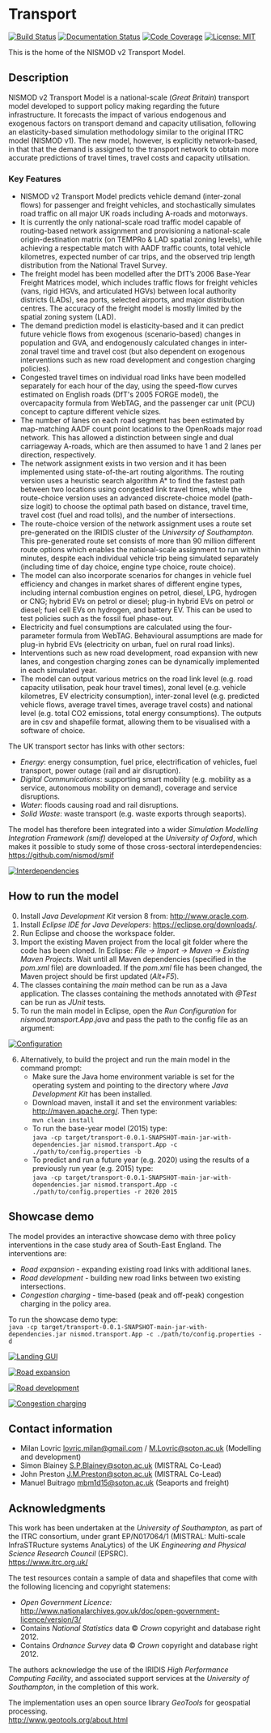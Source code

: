 ﻿# Transport
[![Build Status](https://travis-ci.com/nismod/transport.svg?token=zHcMSQsYgUFq9yhr52P7&branch=master)](https://travis-ci.com/nismod/transport)
[![Documentation Status](https://readthedocs.org/projects/nt2/badge/?version=latest)](https://nt2.readthedocs.io/en/latest/?badge=latest)
[![Code Coverage](https://img.shields.io/codecov/c/github/nismod/transport/master.svg)](https://codecov.io/github/nismod/transport?branch=master)
[![License: MIT](https://img.shields.io/badge/License-MIT-yellow.svg)](https://opensource.org/licenses/MIT)

This is the home of the NISMOD v2 Transport Model.

## Description

NISMOD v2 Transport Model is a national-scale (*Great Britain*) transport model developed to support policy making regarding the future infrastructure. It forecasts the impact of various endogenous and exogenous factors on transport demand and capacity utilisation, following an elasticity-based simulation methodology similar to the original ITRC model (NISMOD v1). The new model, however, is explicitly network-based, in that that the demand is assigned to the transport network to obtain more accurate predictions of travel times, travel costs and capacity utilisation.

### Key Features

*	NISMOD v2 Transport Model predicts vehicle demand (inter-zonal flows) for passenger and freight vehicles, and stochastically simulates road traffic on all major UK roads including A-roads and motorways.
*	It is currently the only national-scale road traffic model capable of routing-based network assignment and provisioning a national-scale origin-destination matrix (on TEMPRo & LAD spatial zoning levels), while achieving a respectable match with AADF traffic counts, total vehicle kilometres, expected number of car trips, and the observed trip length distribution from the National Travel Survey. 
*	The freight model has been modelled after the DfT’s 2006 Base-Year Freight Matrices model, which includes traffic flows for freight vehicles (vans, rigid HGVs, and articulated HGVs) between local authority districts (LADs), sea ports, selected airports, and major distribution centres. The accuracy of the freight model is mostly limited by the spatial zoning system (LAD).
*	The demand prediction model is elasticity-based and it can predict future vehicle flows from exogenous (scenario-based) changes in population and GVA, and endogenously calculated changes in inter-zonal travel time and travel cost (but also dependent on exogenous interventions such as new road development and congestion charging policies).
*	Congested travel times on individual road links have been modelled separately for each hour of the day, using the speed-flow curves estimated on English roads (DfT's 2005 FORGE model), the overcapacity formula from WebTAG, and the passenger car unit (PCU) concept to capture different vehicle sizes.
*	The number of lanes on each road segment has been estimated by map-matching AADF count point locations to the OpenRoads major road network. This has allowed a distinction between single and dual carriageway A-roads, which are then assumed to have 1 and 2 lanes per direction, respectively.
*	The network assignment exists in two version and it has been implemented using state-of-the-art routing algorithms. The routing version uses a heuristic search algorithm A* to find the fastest path between two locations using congested link travel times, while the route-choice version uses an advanced discrete-choice model (path-size logit) to choose the optimal path based on distance, travel time, travel cost (fuel and road tolls), and the number of intersections.
*	The route-choice version of the network assignment uses a route set pre-generated on the IRIDIS cluster of the *University of Southampton*. This pre-generated route set consists of more than 90 million different route options which enables the national-scale assignment to run within minutes, despite each individual vehicle trip being simulated separately (including time of day choice, engine type choice, route choice).
*	The model can also incorporate scenarios for changes in vehicle fuel efficiency and changes in market shares of different engine types, including internal combustion engines on petrol, diesel, LPG, hydrogen or CNG; hybrid EVs on petrol or diesel; plug-in hybrid EVs on petrol or diesel; fuel cell EVs on hydrogen, and battery EV. This can be used to test policies such as the fossil fuel phase-out.
* 	Electricity and fuel consumptions are calculated using the four-parameter formula from WebTAG. Behavioural assumptions are made for plug-in hybrid EVs (electricity on urban, fuel on rural road links).
*	Interventions such as new road development, road expansion with new lanes, and congestion charging zones can be dynamically implemented in each simulated year.
*	The model can output various metrics on the road link level (e.g. road capacity utilisation, peak hour travel times), zonal level (e.g. vehicle kilometres, EV electricity consumption), inter-zonal level (e.g. predicted vehicle flows, average travel times, average travel costs) and national level (e.g. total CO2 emissions, total energy consumptions). The outputs are in csv and shapefile format, allowing them to be visualised with a software of choice.


The UK transport sector has links with other sectors:
* *Energy*: energy consumption, fuel price, electrification of vehicles, fuel transport, power outage (rail and air disruption).
* *Digital Communications*: supporting smart mobility (e.g. mobility as a service, autonomous mobility on demand), coverage and service disruptions.
* *Water*: floods causing road and rail disruptions.
* *Solid Waste*: waste transport (e.g. waste exports through seaports).

The model has therefore been integrated into a wider *Simulation Modelling Integration Framework (smif)* developed at the *University of Oxford*, which makes it possible to study some of those cross-sectoral interdependencies:  
https://github.com/nismod/smif

[<img alt="Interdependencies" src="images/interdependencies.jpg" style="max-width:500px"/>](images/interdependencies.jpg)


## How to run the model

0. Install *Java Development Kit* version 8 from: http://www.oracle.com.
1. Install *Eclipse IDE for Java Developers*: https://eclipse.org/downloads/.
2. Run Eclipse and choose the workspace folder.
3. Import the existing Maven project from the local git folder where the code has been cloned. In Eclipse: *File -> Import -> Maven -> Existing Maven Projects.* Wait until all Maven dependencies (specified in the *pom.xml* file) are downloaded. If the *pom.xml* file has been changed, the Maven project should be first updated (*Alt+F5*).
4. The classes containing the *main* method can be run as a Java application. The classes containing the methods annotated with *@Test* can be run as *JUnit* tests.
5. To run the main model in Eclipse, open the *Run Configuration* for *nismod.transport.App.java* and pass the path to the config file as an argument:

[<img alt="Configuration" src="images/configuration.jpg" style="max-width:500px" />](images/configuration.jpg)

6. Alternatively, to build the project and run the main model in the command prompt:
    * Make sure the Java home environment variable is set for the operating system and pointing to the directory where *Java Development Kit* has been installed.
    * Download maven, install it and set the environment variables: http://maven.apache.org/. Then type:  
       `mvn clean install`
    * To run the base-year model (2015) type:  
       `java -cp target/transport-0.0.1-SNAPSHOT-main-jar-with-dependencies.jar nismod.transport.App -c ./path/to/config.properties -b`
    * To predict and run a future year (e.g. 2020) using the results of a previously run year (e.g. 2015) type:  
       `java -cp target/transport-0.0.1-SNAPSHOT-main-jar-with-dependencies.jar nismod.transport.App -c ./path/to/config.properties -r 2020 2015`


## Showcase demo

The model provides an interactive showcase demo with three policy interventions in the case study area of South-East England. The interventions are:
* *Road expansion* - expanding existing road links with additional lanes.
* *Road development* - building new road links between two existing intersections.
* *Congestion charging* - time-based (peak and off-peak) congestion charging in the policy area.

To run the showcase demo type:  
    `java -cp target/transport-0.0.1-SNAPSHOT-main-jar-with-dependencies.jar nismod.transport.App -c ./path/to/config.properties -d`

[<img alt="Landing GUI" src="images/LandingGUI.png" style="max-width:500px"/>](images/LandingGUI.png)

[<img alt="Road expansion" src="images/RoadExpansion.png" style="max-width:500px"/>](images/RoadExpansion.png)

[<img alt="Road development" src="images/RoadDevelopment.png" style="max-width:500px"/>](images/RoadDevelopment.png)

[<img alt="Congestion charging" src="images/CongestionCharging.png" style="max-width:500px"/>](images/CongestionCharging.png)


## Contact information

* Milan Lovric lovric.milan@gmail.com / M.Lovric@soton.ac.uk (Modelling and development)
* Simon Blainey S.P.Blainey@soton.ac.uk (MISTRAL Co-Lead)
* John Preston J.M.Preston@soton.ac.uk (MISTRAL Co-Lead)
* Manuel Buitrago mbm1d15@soton.ac.uk (Seaports and freight)


## Acknowledgments 

This work has been undertaken at the *University of Southampton*, as part of the ITRC consortium, under grant EP/N017064/1 (MISTRAL: Multi-scale InfraSTRucture systems AnaLytics) of the UK *Engineering and Physical Science Research Council* (EPSRC).  
https://www.itrc.org.uk/

The test resources contain a sample of data and shapefiles that come with the following licencing and copyright statemens:
* *Open Government Licence:*  
http://www.nationalarchives.gov.uk/doc/open-government-licence/version/3/
* Contains *National Statistics* data © *Crown* copyright and database right 2012.
* Contains *Ordnance Survey* data © *Crown* copyright and database right 2012.

The authors acknowledge the use of the IRIDIS *High Performance Computing Facility*, and associated support services at the *University of Southampton*, in the completion of this work.

The implementation uses an open source library *GeoTools* for geospatial processing.  
http://www.geotools.org/about.html